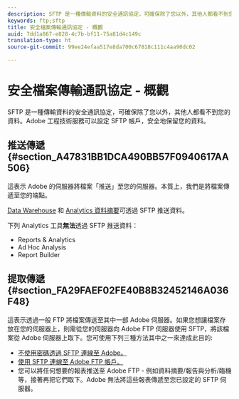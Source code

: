 ```yaml
---
description: SFTP 是一種傳輸資料的安全通訊協定，可確保除了您以外，其他人都看不到您的資料。Adobe 工程技術服務可以設定 SFTP 帳戶，安全地保留您的資料。
keywords: ftp;sftp
title: 安全檔案傳輸通訊協定 - 概觀
uuid: 7dd1a867-e828-4c7b-bf11-75a81d4c149c
translation-type: ht
source-git-commit: 99ee24efaa517e8da700c67818c111c4aa90dc02

---
```



# 安全檔案傳輸通訊協定 - 概觀

SFTP 是一種傳輸資料的安全通訊協定，可確保除了您以外，其他人都看不到您的資料。Adobe 工程技術服務可以設定 SFTP 帳戶，安全地保留您的資料。

## 推送傳遞 {#section_A47831BB1DCA490BB57F0940617AA506}

這表示 Adobe 的伺服器將檔案「推送」至您的伺服器。本質上，我們是將檔案傳遞至您的端點。

[Data Warehouse](/help/export/ftp-and-sftp/c-sftp/ftp-sftp-dw.md) 和 [ Analytics 資料摘要](https://marketing.adobe.com/resources/help/en_US/reference/analytics-data-feed.html)可透過 SFTP 推送資料。

下列 Analytics 工具&#x200B;**無法**&#x200B;透過 SFTP 推送資料：

* Reports &amp; Analytics
* Ad Hoc Analysis
* Report Builder

## 提取傳遞 {#section_FA29FAEF02FE40B8B32452146A036F48}

這表示透過一般 FTP 將檔案傳送至其中一部 Adobe 伺服器。如果您想讓檔案存放在您的伺服器上，則需從您的伺服器向 Adobe FTP 伺服器使用 SFTP，將該檔案從 Adobe 伺服器上取下。您可使用下列三種方法其中之一來達成此目的:

* [不使用密碼透過 SFTP 連線至 Adobe。](/help/export/ftp-and-sftp/c-sftp/ftp-sftp-cert-auth.md)
* [使用 SFTP 連線至 Adobe FTP 帳戶。](/help/export/ftp-and-sftp/c-sftp/ftp-sftp-connect.md)
* 您可以將任何想要的報表推送至 Adobe FTP - 例如資料摘要/報告與分析/臨機等，接著再把它們取下。Adobe 無法將這些報表傳遞至您已設定的 SFTP 伺服器。

